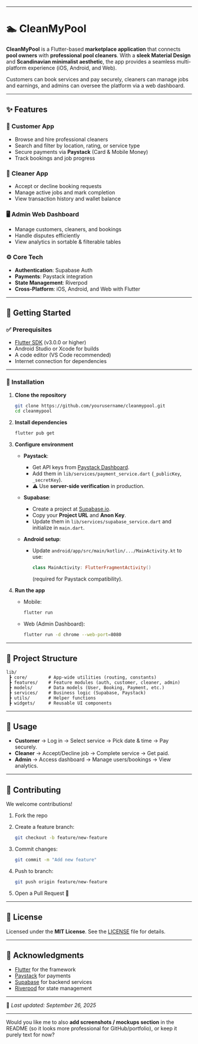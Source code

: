 
---

# 🏊 CleanMyPool

**CleanMyPool** is a Flutter-based **marketplace application** that connects **pool owners** with **professional pool cleaners**.
With a **sleek Material Design** and **Scandinavian minimalist aesthetic**, the app provides a seamless multi-platform experience (iOS, Android, and Web).

Customers can book services and pay securely, cleaners can manage jobs and earnings, and admins can oversee the platform via a web dashboard.

---

## ✨ Features

### 👤 Customer App

* Browse and hire professional cleaners
* Search and filter by location, rating, or service type
* Secure payments via **Paystack** (Card & Mobile Money)
* Track bookings and job progress

### 🧹 Cleaner App

* Accept or decline booking requests
* Manage active jobs and mark completion
* View transaction history and wallet balance

### 🖥️ Admin Web Dashboard

* Manage customers, cleaners, and bookings
* Handle disputes efficiently
* View analytics in sortable & filterable tables

### ⚙️ Core Tech

* **Authentication**: Supabase Auth
* **Payments**: Paystack integration
* **State Management**: Riverpod
* **Cross-Platform**: iOS, Android, and Web with Flutter

---

## 🚀 Getting Started

### ✅ Prerequisites

* [Flutter SDK](https://docs.flutter.dev/get-started/install) (v3.0.0 or higher)
* Android Studio or Xcode for builds
* A code editor (VS Code recommended)
* Internet connection for dependencies

---

### 🔧 Installation

1. **Clone the repository**

   ```bash
   git clone https://github.com/yourusername/cleanmypool.git
   cd cleanmypool
   ```

2. **Install dependencies**

   ```bash
   flutter pub get
   ```

3. **Configure environment**

   * **Paystack**:

     * Get API keys from [Paystack Dashboard](https://dashboard.paystack.com).
     * Add them in `lib/services/payment_service.dart` (`_publicKey`, `_secretKey`).
     * ⚠️ Use **server-side verification** in production.

   * **Supabase**:

     * Create a project at [Supabase.io](https://supabase.io).
     * Copy your **Project URL** and **Anon Key**.
     * Update them in `lib/services/supabase_service.dart` and initialize in `main.dart`.

   * **Android setup**:

     * Update `android/app/src/main/kotlin/.../MainActivity.kt` to use:

       ```kotlin
       class MainActivity: FlutterFragmentActivity()
       ```

       (required for Paystack compatibility).

4. **Run the app**

   * Mobile:

     ```bash
     flutter run
     ```
   * Web (Admin Dashboard):

     ```bash
     flutter run -d chrome --web-port=8080
     ```

---

## 📂 Project Structure

```
lib/
 ┣ core/        # App-wide utilities (routing, constants)
 ┣ features/    # Feature modules (auth, customer, cleaner, admin)
 ┣ models/      # Data models (User, Booking, Payment, etc.)
 ┣ services/    # Business logic (Supabase, Paystack)
 ┣ utils/       # Helper functions
 ┣ widgets/     # Reusable UI components
```

---

## 📖 Usage

* **Customer** → Log in → Select service → Pick date & time → Pay securely.
* **Cleaner** → Accept/Decline job → Complete service → Get paid.
* **Admin** → Access dashboard → Manage users/bookings → View analytics.

---

## 🤝 Contributing

We welcome contributions!

1. Fork the repo
2. Create a feature branch:

   ```bash
   git checkout -b feature/new-feature
   ```
3. Commit changes:

   ```bash
   git commit -m "Add new feature"
   ```
4. Push to branch:

   ```bash
   git push origin feature/new-feature
   ```
5. Open a Pull Request 🚀

---

## 📜 License

Licensed under the **MIT License**.
See the [LICENSE](LICENSE) file for details.

---

## 🙏 Acknowledgments

* [Flutter](https://flutter.dev) for the framework
* [Paystack](https://paystack.com) for payments
* [Supabase](https://supabase.io) for backend services
* [Riverpod](https://riverpod.dev) for state management

---

📅 *Last updated: September 26, 2025*

---

Would you like me to also **add screenshots / mockups section** in the README (so it looks more professional for GitHub/portfolio), or keep it purely text for now?
